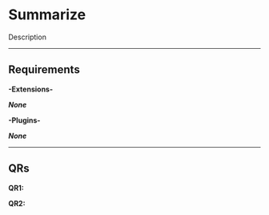 # Summarize
Description

---
## Requirements
**-Extensions-**

***None***

**-Plugins-**

***None***

---
## QRs

**QR1:**



**QR2:**


